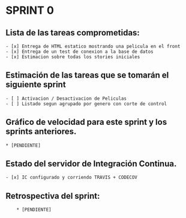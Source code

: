# SPRINT 0    

## Lista de las tareas comprometidas:
	- [x] Entrega de HTML estatico mostrando una pelicula en el front 
	- [x] Entrega de un test de conexion a la base de datos 
	- [x] Estimacion sobre todas los stories iniciales 

## Estimación de las tareas que se tomarán el siguiente sprint
	- [ ] Activacion / Desactivacion de Peliculas	
	- [ ] Listado segun agrupado por genero con corte de control 

## Gráfico de velocidad para este sprint y los sprints anteriores.
	
	* [PENDIENTE]

## Estado del servidor de Integración Continua.
	- [x] IC configurado y corriendo TRAVIS + CODECOV

## Retrospectiva del sprint:
        * [PENDIENTE]
